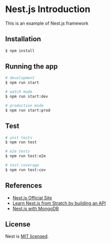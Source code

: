# Nest.js Introduction

This is an example of Nest.js framework

## Installation

```bash
$ npm install
```

## Running the app

```bash
# development
$ npm run start

# watch mode
$ npm run start:dev

# production mode
$ npm run start:prod
```

## Test

```bash
# unit tests
$ npm run test

# e2e tests
$ npm run test:e2e

# test coverage
$ npm run test:cov
```

## References

- [Nest.js Official Site](https://nestjs.com/)
- [Learn Nest.js from Stratch by building an API](https://www.youtube.com/watch?v=F_oOtaxb0L8)
- [Nest.js with MongoDB](https://www.youtube.com/watch?v=ulfU5vY6I78)

## License

  Nest is [MIT licensed](LICENSE).
